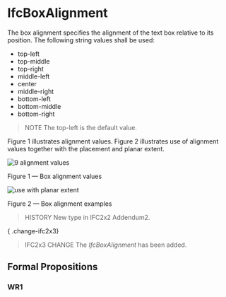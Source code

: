 # IfcBoxAlignment

The box alignment specifies the alignment of the text box relative to its position. The following string values shall be used:

* top-left
* top-middle
* top-right
* middle-left
* center
* middle-right
* bottom-left
* bottom-middle
* bottom-right

<!-- end of short definition -->

> NOTE The top-left is the default value.

Figure 1 illustrates alignment values. Figure 2 illustrates use of alignment values together with the placement and planar extent.

![9 alignment values](../../../../figures/ifcboxalignment_fig1.gif)

Figure 1 — Box alignment values

![use with planar extent](../../../../figures/ifcboxalignment_fig2.gif)

Figure 2 — Box alignment examples

> HISTORY New type in IFC2x2 Addendum2.

{ .change-ifc2x3}
> IFC2x3 CHANGE The _IfcBoxAlignment_ has been added.

## Formal Propositions

### WR1

